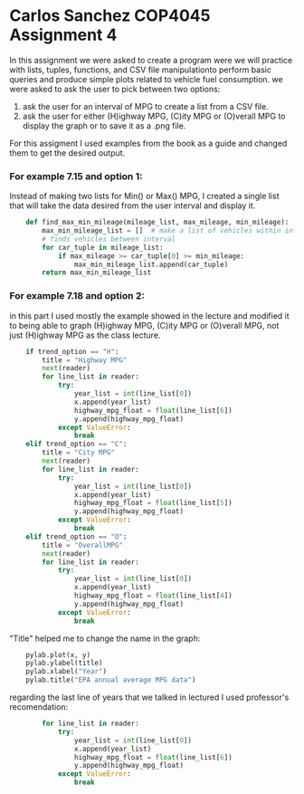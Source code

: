 # Carlos Sanchez COP4045 Assignment 4
In this assignment we were asked to create a program were we will practice with lists, tuples, functions, and CSV file manipulationto perform basic queries and produce simple plots related to vehicle fuel consumption. we were asked to ask the user to pick between two options: 
1. ask the user for an interval of MPG to create a list from a CSV file.
2. ask the user for either (H)ighway MPG, (C)ity MPG or (O)verall MPG to display the graph or to save it as a .png file.

For this assigment I used examples from the book as a guide and changed them to get the desired output.

### For example 7.15 and option 1:
Instead of making two lists for Min() or Max() MPG, I created a single list that will take the data desired from the user interval and display it.
```python
    def find_max_min_mileage(mileage_list, max_mileage, min_mileage):
        max_min_mileage_list = []  # make a list of vehicles within interval
        # finds vehicles between interval
        for car_tuple in mileage_list:
            if max_mileage >= car_tuple[0] >= min_mileage:
                max_min_mileage_list.append(car_tuple)
        return max_min_mileage_list
```
### For example 7.18 and option 2:
in this part I used mostly the example showed in the lecture and modified it to being able to graph (H)ighway MPG, (C)ity MPG or (O)verall MPG, not just (H)ighway MPG as the class lecture.
```python
    if trend_option == "H":
        title = "Highway MPG"
        next(reader)
        for line_list in reader:
            try:
                year_list = int(line_list[0])
                x.append(year_list)
                highway_mpg_float = float(line_list[6])
                y.append(highway_mpg_float)
            except ValueError:
                break
    elif trend_option == "C":
        title = "City MPG"
        next(reader)
        for line_list in reader:
            try:
                year_list = int(line_list[0])
                x.append(year_list)
                highway_mpg_float = float(line_list[5])
                y.append(highway_mpg_float)
            except ValueError:
                break
    elif trend_option == "O":
        title = "OverallMPG"
        next(reader)
        for line_list in reader:
            try:
                year_list = int(line_list[0])
                x.append(year_list)
                highway_mpg_float = float(line_list[4])
                y.append(highway_mpg_float)
            except ValueError:
                break
```
"Title" helped me to change the name in the graph:
```python
    pylab.plot(x, y)
    pylab.ylabel(title)
    pylab.xlabel("Year")
    pylab.title("EPA annual average MPG data")
```
regarding the last line of years that we talked in lectured I used professor's recomendation:

```python
        for line_list in reader:
            try:
                year_list = int(line_list[0])
                x.append(year_list)
                highway_mpg_float = float(line_list[6])
                y.append(highway_mpg_float)
            except ValueError:
                break
```
